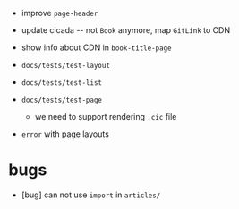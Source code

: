 - improve `page-header`
- update cicada -- not `Book` anymore, map `GitLink` to CDN
- show info about CDN in `book-title-page`

- `docs/tests/test-layout`
- `docs/tests/test-list`
- `docs/tests/test-page`

  - we need to support rendering `.cic` file

- `error` with page layouts

# bugs

- [bug] can not use `import` in `articles/`
